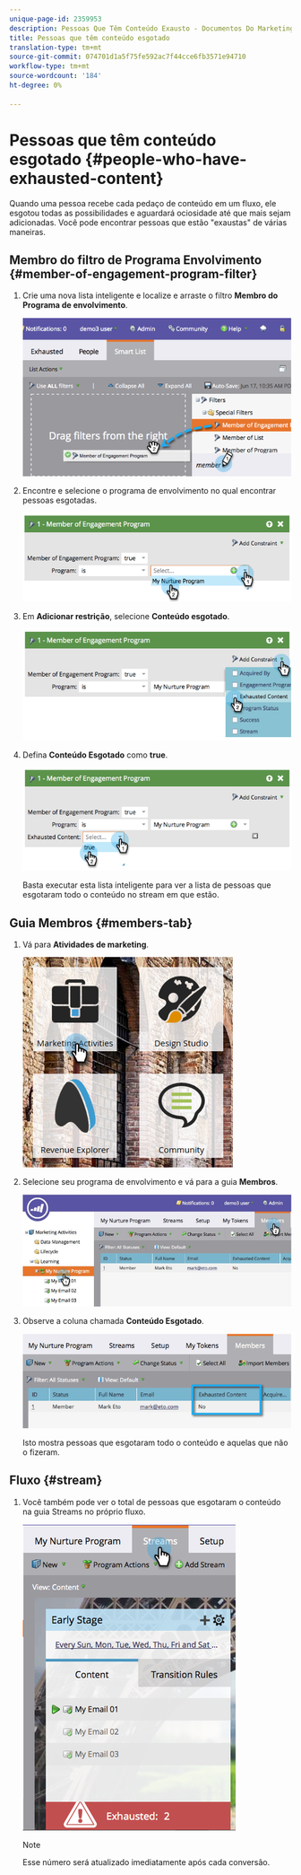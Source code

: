 ```yaml
---
unique-page-id: 2359953
description: Pessoas Que Têm Conteúdo Exausto - Documentos Do Marketing - Documentação Do Produto
title: Pessoas que têm conteúdo esgotado
translation-type: tm+mt
source-git-commit: 074701d1a5f75fe592ac7f44cce6fb3571e94710
workflow-type: tm+mt
source-wordcount: '184'
ht-degree: 0%

---
```



# Pessoas que têm conteúdo esgotado {#people-who-have-exhausted-content}

Quando uma pessoa recebe cada pedaço de conteúdo em um fluxo, ele esgotou todas as possibilidades e aguardará ociosidade até que mais sejam adicionadas. Você pode encontrar pessoas que estão &quot;exaustas&quot; de várias maneiras.

## Membro do filtro de Programa Envolvimento {#member-of-engagement-program-filter}

1. Crie uma nova lista inteligente e localize e arraste o filtro **Membro do Programa de envolvimento**.

   ![](assets/image2014-9-15-18-20-0.png)

1. Encontre e selecione o programa de envolvimento no qual encontrar pessoas esgotadas.

   ![](assets/image2014-9-15-18-3a20-3a11.png)

1. Em **Adicionar restrição**, selecione **Conteúdo esgotado**.

   ![](assets/image2014-9-15-18-3a20-3a17.png)

1. Defina **Conteúdo Esgotado** como **true**.

   ![](assets/image2014-9-15-18-3a20-3a21.png)

   Basta executar esta lista inteligente para ver a lista de pessoas que esgotaram todo o conteúdo no stream em que estão.

## Guia Membros {#members-tab}

1. Vá para **Atividades de marketing**.

   ![](assets/ma.png)

1. Selecione seu programa de envolvimento e vá para a guia **Membros**.

   ![](assets/memberstab.jpg)

1. Observe a coluna chamada **Conteúdo Esgotado**.

   ![](assets/image2014-9-15-18-3a21-3a7.png)

   Isto mostra pessoas que esgotaram todo o conteúdo e aquelas que não o fizeram.

## Fluxo {#stream}

1. Você também pode ver o total de pessoas que esgotaram o conteúdo na guia Streams no próprio fluxo.

   ![](assets/image2014-9-15-18-3a21-3a38.png)

   >[!NOTE]
   >
   >Esse número será atualizado imediatamente após cada conversão.
